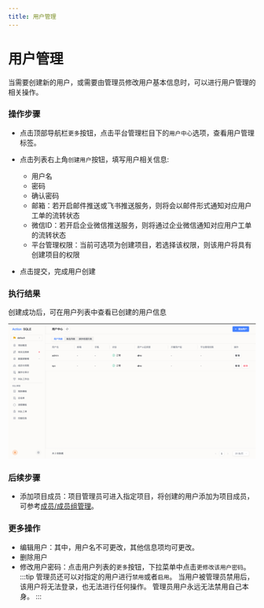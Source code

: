 ```yaml
---
title: 用户管理
---
```


# 用户管理
当需要创建新的用户，或需要由管理员修改用户基本信息时，可以进行用户管理的相关操作。

### 操作步骤
* 点击顶部导航栏`更多`按钮，点击平台管理栏目下的`用户中心`选项，查看用户管理标签。
* 点击列表右上角`创建用户`按钮，填写用户相关信息:
    * 用户名
    * 密码
    * 确认密码
    * 邮箱：若开启邮件推送或飞书推送服务，则将会以邮件形式通知对应用户工单的流转状态
    * 微信ID：若开启企业微信推送服务，则将通过企业微信通知对应用户工单的流转状态
    * 平台管理权限：当前可选项为创建项目，若选择该权限，则该用户将具有创建项目的权限

* 点击提交，完成用户创建

### 执行结果
创建成功后，可在用户列表中查看已创建的用户信息

![userlist](img/userlist.png)

### 后续步骤
* 添加项目成员：项目管理员可进入指定项目，将创建的用户添加为项目成员，可参考[成员/成员组管理](../project/group_member.md)。

### 更多操作
* 编辑用户：其中，用户名不可更改，其他信息项均可更改。
* 删除用户
* 修改用户密码：点击用户列表的`更多`按钮，下拉菜单中点击`更修改该用户密码`。
:::tip
管理员还可以对指定的用户进行`禁用`或者`启用`。 当用户被管理员禁用后，该用户将无法登录，也无法进行任何操作。 管理员用户永远无法禁用自己本身。
:::



